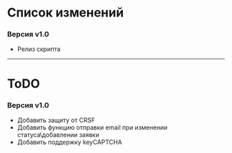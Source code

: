 Список изменений
===
### Версия v1.0
* Релиз скрипта

***

ToDO
===
### Версия v1.0
* Добавить защиту от CRSF
* Добавить функцию отправки email при изменении статуса\добавлении заявки
* Добавить поддержку keyCAPTCHA
